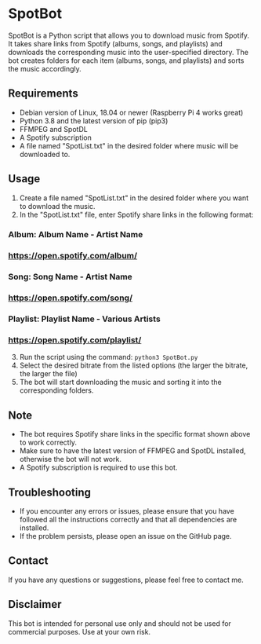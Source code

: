 # SpotBot

SpotBot is a Python script that allows you to download music from Spotify. It takes share links from Spotify (albums, songs, and playlists) and downloads the corresponding music into the user-specified directory. The bot creates folders for each item (albums, songs, and playlists) and sorts the music accordingly.

## Requirements
- Debian version of Linux, 18.04 or newer (Raspberry Pi 4 works great)
- Python 3.8 and the latest version of pip (pip3)
- FFMPEG and SpotDL
- A Spotify subscription
- A file named "SpotList.txt" in the desired folder where music will be downloaded to.

## Usage
1. Create a file named "SpotList.txt" in the desired folder where you want to download the music.
2. In the "SpotList.txt" file, enter Spotify share links in the following format:

###  Album: Album Name - Artist Name
###  https://open.spotify.com/album/
###  Song: Song Name - Artist Name
###  https://open.spotify.com/song/
###  Playlist: Playlist Name - Various Artists
###  https://open.spotify.com/playlist/

3. Run the script using the command: `python3 SpotBot.py`
4. Select the desired bitrate from the listed options (the larger the bitrate, the larger the file)
5. The bot will start downloading the music and sorting it into the corresponding folders.

## Note
- The bot requires Spotify share links in the specific format shown above to work correctly.
- Make sure to have the latest version of FFMPEG and SpotDL installed, otherwise the bot will not work.
- A Spotify subscription is required to use this bot.

## Troubleshooting
- If you encounter any errors or issues, please ensure that you have followed all the instructions correctly and that all dependencies are installed.
- If the problem persists, please open an issue on the GitHub page.

## Contact
If you have any questions or suggestions, please feel free to contact me.

## Disclaimer
This bot is intended for personal use only and should not be used for commercial purposes. Use at your own risk.
